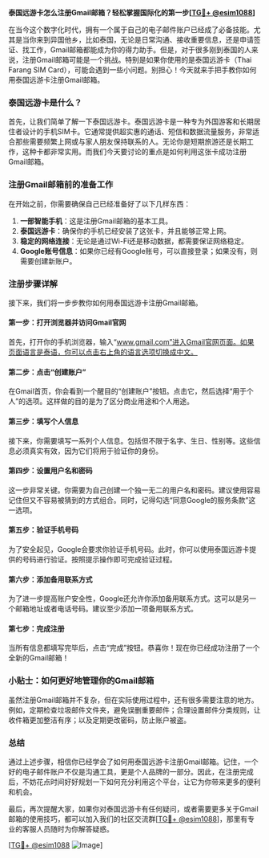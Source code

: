 **泰国远游卡怎么注册Gmail邮箱？轻松掌握国际化的第一步[[TG💪+ @esim1088](https://t.me/s/esim1088)]**

在当今这个数字化时代，拥有一个属于自己的电子邮件账户已经成了必备技能。尤其是当你来到异国他乡，比如泰国，无论是日常沟通、接收重要信息，还是申请签证、找工作，Gmail邮箱都能成为你的得力助手。但是，对于很多刚到泰国的人来说，注册Gmail邮箱可能是一个挑战。特别是如果你使用的是泰国远游卡（Thai Farang SIM Card），可能会遇到一些小问题。别担心！今天就来手把手教你如何用泰国远游卡注册Gmail邮箱。

### 泰国远游卡是什么？

首先，让我们简单了解一下泰国远游卡。泰国远游卡是一种专为外国游客和长期居住者设计的手机SIM卡。它通常提供超实惠的通话、短信和数据流量服务，非常适合那些需要频繁上网或与家人朋友保持联系的人。无论你是短期旅游还是长期工作，这种卡都非常实用。而我们今天要讨论的重点是如何利用这张卡成功注册Gmail邮箱。

### 注册Gmail邮箱前的准备工作

在开始之前，你需要确保自己已经准备好了以下几样东西：

1. **一部智能手机**：这是注册Gmail邮箱的基本工具。
2. **泰国远游卡**：确保你的手机已经安装了这张卡，并且能够正常上网。
3. **稳定的网络连接**：无论是通过Wi-Fi还是移动数据，都需要保证网络稳定。
4. **Google账号信息**：如果你已经有Google账号，可以直接登录；如果没有，则需要创建新账户。

### 注册步骤详解

接下来，我们将一步步教你如何用泰国远游卡注册Gmail邮箱。

#### 第一步：打开浏览器并访问Gmail官网

首先，打开你的手机浏览器，输入“www.gmail.com”进入Gmail官网页面。如果页面语言是泰语，你可以点击右上角的语言选项切换成中文。

#### 第二步：点击“创建账户”

在Gmail首页，你会看到一个醒目的“创建账户”按钮。点击它，然后选择“用于个人”的选项。这样做的目的是为了区分商业用途和个人用途。

#### 第三步：填写个人信息

接下来，你需要填写一系列个人信息。包括但不限于名字、生日、性别等。这些信息必须真实有效，因为它们将用于验证你的身份。

#### 第四步：设置用户名和密码

这一步非常关键。你需要为自己创建一个独一无二的用户名和密码。建议使用容易记住但又不容易被猜到的方式组合。同时，记得勾选“同意Google的服务条款”这一选项。

#### 第五步：验证手机号码

为了安全起见，Google会要求你验证手机号码。此时，你可以使用泰国远游卡提供的号码进行验证。按照提示操作即可完成验证过程。

#### 第六步：添加备用联系方式

为了进一步提高账户安全性，Google还允许你添加备用联系方式。这可以是另一个邮箱地址或者电话号码。建议至少添加一项备用联系方式。

#### 第七步：完成注册

当所有信息都填写完毕后，点击“完成”按钮。恭喜你！现在你已经成功注册了一个全新的Gmail邮箱！

### 小贴士：如何更好地管理你的Gmail邮箱

虽然注册Gmail邮箱并不复杂，但在实际使用过程中，还有很多需要注意的地方。例如，定期检查垃圾邮件文件夹，避免误删重要邮件；合理设置邮件分类规则，让收件箱更加整洁有序；以及定期更改密码，防止账户被盗。

### 总结

通过上述步骤，相信你已经学会了如何用泰国远游卡注册Gmail邮箱。记住，一个好的电子邮件账户不仅是沟通工具，更是个人品牌的一部分。因此，在注册完成后，不妨花点时间好好规划一下如何充分利用这个平台，让它为你带来更多的便利和机会。

最后，再次提醒大家，如果你对泰国远游卡有任何疑问，或者需要更多关于Gmail邮箱的使用技巧，都可以加入我们的社区交流群[[TG💪+ @esim1088](https://t.me/s/esim1088)]，那里有专业的客服人员随时为你解答疑惑。

[[TG💪+ @esim1088](https://t.me/s/esim1088) ![Image](https://i.postimg.cc/4NQfJmqS/Snipaste-2025-05-13-00-14-12.png)]